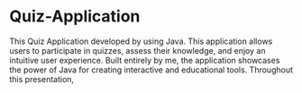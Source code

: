 # Quiz-Application
This Quiz Application developed by using Java. This application allows users to participate in quizzes, assess their knowledge, and enjoy an intuitive user experience. Built entirely by me, the application showcases the power of Java for creating interactive and educational tools. Throughout this presentation,
